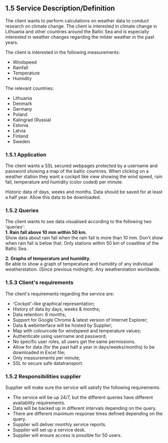 ## 1.5 Service Description/Definition

The client wants to perform calculations on weather data to conduct research on climate change. The client is interested in climate change in Lithuania and other countries around the Baltic Sea and is especially interested in weather changes regarding the milder weather in the past years.

The client is interested in the following measurements:
- Windspeed
- Rainfall
- Temperature
- Humidity

The relevant countries:
- Lithuania
- Denmark
- Germany
- Poland
- Kalingrad (Russia)
- Estonia
- Latvia
- Finland
- Sweden

### 1.5.1 Application

The client wants a SSL secured webpages protected by a username and password showing a map of the baltic countries. When clicking on a weather station they want a cockpit like view showing the wind speed, rain fall, temperature and humidity (color coded) per minute.

Historic data of days, weeks and months. Data should be saved for at least a half year. Allow this data to be downloaded.

### 1.5.2 Queries

The client wants to see data visualised according to the following two 'queries':    
__1. Rain fall above 10 mm within 50 km.__  
Show data about rain fall when the rain fall is more than 10 mm. Don’t show when rain fall is below that. Only stations within 50 km of coastline of the Baltic Sea. 

__2. Graphs of temperature and humidity.__  
Be able to show a graph of temperature and humidity of any individual
weatherstation. (Since previous midnight). Any weatherstation worldwide.


### 1.5.3 Client's requirements

The client's requirements regarding the service are:

- 'Cockpit'-like graphical representation;
- History of data by days, weeks & months;
- Data retention: 6 months;
- Support for Google Chrome & latest version of Internet Explorer;
- Data & webinterface will be hosted by Supplier;
- Map with colourcode for windspeed and temperature values;
- Authenticate using username and password;
- No specific user roles, all users get the same permissions.
- Allow for data (for the past half a year in days/weeks/months) to be downloaded in Excel file;
- Only measurements per minute;
- SSL to secure safe datatransport.

### 1.5.2 Responsibilities supplier

Supplier will make sure the service will satisfy the following requirements:

- The service will be up 24/7, but the different queries have different availability requirements.
- Data will be backed up in different intervals depending on the query.
- There are different maximum response times defined depending on the query.
- Supplier will deliver monthly service reports.
- Supplier will set up a service desk.
- Supplier will ensure access is possible for 50 users.

